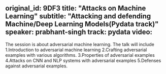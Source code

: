 original_id: 9DF3
title: "Attacks on Machine Learning"
subtitle: "Attacking and defending Machine/Deep Learning Models(Pydata track)"
speaker: prabhant-singh
track: pydata
video:
---
The session is about adversarial machine learning. The talk will include
1.Introduction to adversarial machine learning
2.Crafting adversarial examples with various algorithms.
3.Properties of adversarial examples
4.Attacks on CNN and NLP systems with adversarial examples
5.Defenses against adversarial examples.